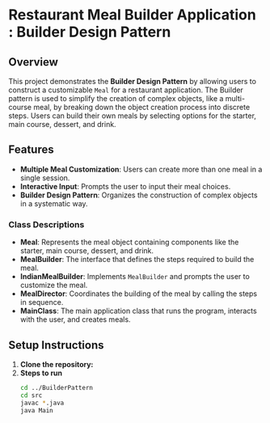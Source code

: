 # Restaurant Meal Builder Application : Builder Design Pattern

## Overview

This project demonstrates the **Builder Design Pattern** by allowing users to construct a customizable `Meal` for a restaurant application. The Builder pattern is used to simplify the creation of complex objects, like a multi-course meal, by breaking down the object creation process into discrete steps. Users can build their own meals by selecting options for the starter, main course, dessert, and drink.

## Features

- **Multiple Meal Customization**: Users can create more than one meal in a single session.
- **Interactive Input**: Prompts the user to input their meal choices.
- **Builder Design Pattern**: Organizes the construction of complex objects in a systematic way.


### Class Descriptions

- **Meal**: Represents the meal object containing components like the starter, main course, dessert, and drink.
- **MealBuilder**: The interface that defines the steps required to build the meal.
- **IndianMealBuilder**: Implements `MealBuilder` and prompts the user to customize the meal.
- **MealDirector**: Coordinates the building of the meal by calling the steps in sequence.
- **MainClass**: The main application class that runs the program, interacts with the user, and creates meals.

## Setup Instructions

1. **Clone the repository:**
2. **Steps to run**
   ```bash
   cd ../BuilderPattern
   cd src
   javac *.java
   java Main
